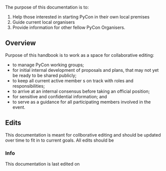  
The purpose of this documentation is to:

1. Help those interested in starting PyCon in their own local premises
2. Guide current local organisers
3. Provide information for other fellow PyCon Organisers.


## Overview

Purpose of this handbook is to work as a space for collaborative editing:

- to manage PyCon working groups;
- for initial internal development of proposals and plans, that may not yet be ready to be shared publicly;
- to keep all current active member s on track with roles and responsibilities;
- to arrive at an internal consensus before taking an official position;
- for sensitive and confidential information; and
- to serve as a guidance for all participating members involved in the event.



## Edits

This documentation is meant for collborative editing and should be updated over time to fit in to current goals. All edits should be 

### Info
This documentation is last edited on 

